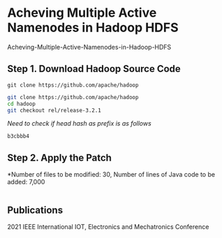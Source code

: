 # Acheving Multiple Active Namenodes in Hadoop HDFS
Acheving-Multiple-Active-Namenodes-in-Hadoop-HDFS

## Step 1. Download Hadoop Source Code
`git clone https://github.com/apache/hadoop`

```bash
git clone https://github.com/apache/hadoop
cd hadoop
git checkout rel/release-3.2.1
```
*Need to check if head hash as prefix is as follows*
```
b3cbbb4
```

## Step 2. Apply the Patch
*Number of files to be modified: 30, Number of lines of Java code to be added: 7,000
```bash

```

## Publications
2021 IEEE International IOT, Electronics and Mechatronics Conference
